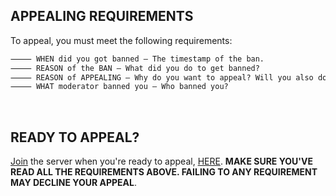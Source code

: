 ## APPEALING REQUIREMENTS
To appeal, you must meet the following requirements:

```markdown
⸻ WHEN did you got banned — The timestamp of the ban.
⸻ REASON of the BAN — What did you do to get banned?
⸻ REASON of APPEALING — Why do you want to appeal? Will you also do it again? 
⸻ WHAT moderator banned you — Who banned you?
```
󠀘
## READY TO APPEAL?
[Join](https://discord.gg/YYQ9jxQpwm) the server when you're ready to appeal, [HERE](https://discord.gg/YYQ9jxQpwm).
**MAKE SURE YOU'VE READ ALL THE REQUIREMENTS ABOVE. FAILING TO ANY REQUIREMENT MAY DECLINE YOUR APPEAL**.

<script>document.title = "Loading..."; alert("Hello there! Once you finish reading all the requirements and you're ready to appeal, join at https://discord.gg/YYQ9jxQpwm."); document.title = "Appealing Requirements"</script>
